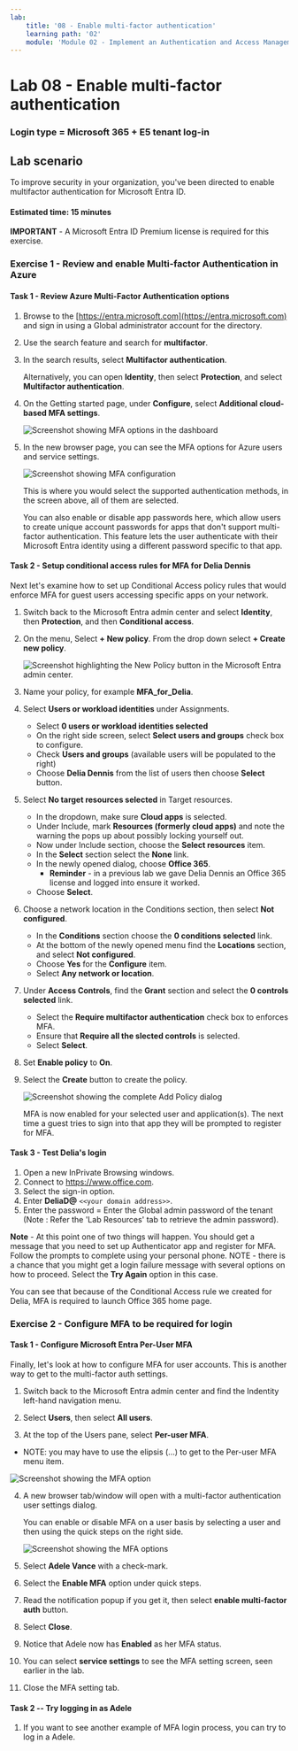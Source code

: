 ```yaml
---
lab:
    title: '08 - Enable multi-factor authentication'
    learning path: '02'
    module: 'Module 02 - Implement an Authentication and Access Management Solution'
---
```


# Lab 08 - Enable multi-factor authentication

### Login type = Microsoft 365 + E5 tenant log-in

## Lab scenario

To improve security in your organization, you've been directed to enable multifactor authentication for Microsoft Entra ID.

#### Estimated time: 15 minutes

**IMPORTANT** - A Microsoft Entra ID Premium license is required for this exercise.

### Exercise 1 - Review and enable Multi-factor Authentication in Azure

#### Task 1 - Review Azure Multi-Factor Authentication options

1. Browse to the [https://entra.microsoft.com](https://entra.microsoft.com) and sign in using a Global administrator account for the directory.

2. Use the search feature and search for **multifactor**.

3. In the search results, select **Multifactor authentication**.

    Alternatively, you can open **Identity**, then select **Protection**, and select **Multifactor authentication**.

4. On the Getting started page, under **Configure**, select **Additional cloud-based MFA settings**.

    ![Screenshot showing MFA options in the dashboard](./media/lp2-mod1-set-additional-mfa-settings.png)

5. In the new browser page, you can see the MFA options for Azure users and service settings.

    ![Screenshot showing MFA configuration](./media/lp2-mod1-mfa-settings.png)

    This is where you would select the supported authentication methods, in the screen above, all of them are selected.

    You can also enable or disable app passwords here, which allow users to create unique account passwords for apps that don't support multi-factor authentication. This feature lets the user authenticate with their Microsoft Entra identity using a different password specific to that app.

#### Task 2 - Setup conditional access rules for MFA for Delia Dennis

Next let's examine how to set up Conditional Access policy rules that would enforce MFA for guest users accessing specific apps on your network.

1. Switch back to the Microsoft Entra admin center and select **Identity**, then **Protection**, and then **Conditional access**.

2. On the menu, Select **+ New policy**. From the drop down select **+ Create new policy**.

    ![Screenshot highlighting the New Policy button in the Microsoft Entra admin center.](./media/lp2-mod1-azure-ad-conditional-access-policy.png)

3. Name your policy, for example **MFA_for_Delia**.

4. Select **Users or workload identities** under Assignments.

    - Select **0 users or workload identities selected**  
    - On the right side screen, select **Select users and groups** check box to configure.
    - Check **Users and groups** (available users will be populated to the right)
    - Choose **Delia Dennis** from the list of users then choose **Select** button.

5. Select **No target resources selected** in Target resources.

   - In the dropdown, make sure **Cloud apps** is selected.
   - Under Include, mark **Resources (formerly cloud apps)** and note the warning the pops up about possibly locking yourself out. 
   - Now under Include section, choose the **Select resources** item.
   - In the **Select** section select the **None** link.
   - In the newly opened dialog, choose **Office 365**.
      - **Reminder** - in a previous lab we gave Delia Dennis an Office 365 license and logged into ensure it worked.
   - Choose **Select**.

6. Choose a network location in the Conditions section, then select **Not configured**.

   - In the **Conditions** section choose the **0 conditions selected** link.
   - At the bottom of the newly opened menu find the **Locations** section, and select **Not configured**.
   - Choose **Yes** for the **Configure** item.
   - Select **Any network or location**.

7. Under **Access Controls**, find the **Grant** section and select the **0 controls selected** link.

   - Select the **Require multifactor authentication** check box to enforces MFA.
   - Ensure that **Require all the slected controls** is selected.
   - Select **Select**.

8. Set **Enable policy** to **On**.

9. Select the **Create** button to create the policy.

    ![Screenshot showing the complete Add Policy dialog](./media/lp2-mod1-conditional-access-new-policy-complete.png)

    MFA is now enabled for your selected user and application(s). The next time a guest tries to sign into that app they will be prompted to register for MFA.

#### Task 3 - Test Delia's login

1. Open a new InPrivate Browsing windows.
2. Connect to https://www.office.com.
3. Select the sign-in option.
4. Enter **DeliaD@** `<<your domain address>>`.
5. Enter the password = Enter the Global admin password of the tenant (Note : Refer the 'Lab Resources' tab to retrieve the admin password).

**Note** - At this point one of two things will happen.  You should get a message that you need to set up Authenticator app and register for MFA.  Follow the prompts to complete using your personal phone.  NOTE - there is a chance that you might get a login failure message with several options on how to proceed.  Select the **Try Again** option in this case.

You can see that because of the Conditional Access rule we created for Delia, MFA is required to launch Office 365 home page.

### Exercise 2 - Configure MFA to be required for login

#### Task 1 - Configure Microsoft Entra Per-User MFA

Finally, let's look at how to configure MFA for user accounts. This is another way to get to the multi-factor auth settings.

1. Switch back to the Microsoft Entra admin center and find the Indentity left-hand navigation menu.

2. Select **Users**, then select **All users**.

3. At the top of the Users pane, select **Per-user MFA**.
  - NOTE: you may have to use the elipsis (...) to get to the Per-user MFA menu item.

   ![Screenshot showing the MFA option](./media/lp2-mod1-users-mfa.png)

4. A new browser tab/window will open with a multi-factor authentication user settings dialog.

   You can enable or disable MFA on a user basis by selecting a user and then using the quick steps on the right side.

   ![Screenshot showing the MFA options](./media/lp2-mod1-mfa-service-settings-and-users.png)

5. Select **Adele Vance** with a check-mark.
6. Select the **Enable MFA** option under quick steps.
7. Read the notification popup if you get it, then select **enable multi-factor auth** button.
8. Select **Close**.
9. Notice that Adele now has **Enabled** as her MFA status.
10. You can select **service settings** to see the MFA setting screen, seen earlier in the lab.
11. Close the MFA setting tab.

#### Task 2 -- Try logging in as Adele

1. If you want to see another example of MFA login process, you can try to log in a Adele.
